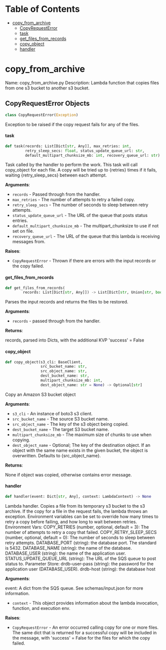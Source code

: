 # Table of Contents

* [copy\_from\_archive](#copy_from_archive)
  * [CopyRequestError](#copy_from_archive.CopyRequestError)
  * [task](#copy_from_archive.task)
  * [get\_files\_from\_records](#copy_from_archive.get_files_from_records)
  * [copy\_object](#copy_from_archive.copy_object)
  * [handler](#copy_from_archive.handler)

<a id="copy_from_archive"></a>

# copy\_from\_archive

Name: copy_from_archive.py
Description:  Lambda function that copies files from one s3 bucket
to another s3 bucket.

<a id="copy_from_archive.CopyRequestError"></a>

## CopyRequestError Objects

```python
class CopyRequestError(Exception)
```

Exception to be raised if the copy request fails for any of the files.

<a id="copy_from_archive.task"></a>

#### task

```python
def task(records: List[Dict[str, Any]], max_retries: int,
         retry_sleep_secs: float, status_update_queue_url: str,
         default_multipart_chunksize_mb: int, recovery_queue_url: str) -> None
```

Task called by the handler to perform the work.
This task will call copy_object for each file. A copy will be tried
up to {retries} times if it fails, waiting {retry_sleep_secs}
between each attempt.

**Arguments**:

- `records` - Passed through from the handler.
- `max_retries` - The number of attempts to retry a failed copy.
- `retry_sleep_secs` - The number of seconds
  to sleep between retry attempts.
- `status_update_queue_url` - The URL of the queue that posts status entries.
- `default_multipart_chunksize_mb` - The multipart_chunksize to use if not set on file.
- `recovery_queue_url` - The URL of the queue that this lambda is receiving messages from.

**Raises**:

- `CopyRequestError` - Thrown if there are errors with the input records or the copy failed.

<a id="copy_from_archive.get_files_from_records"></a>

#### get\_files\_from\_records

```python
def get_files_from_records(
        records: List[Dict[str, Any]]) -> List[Dict[str, Union[str, bool]]]
```

Parses the input records and returns the files to be restored.

**Arguments**:

- `records` - passed through from the handler.

**Returns**:

  records, parsed into Dicts, with the additional KVP 'success' = False

<a id="copy_from_archive.copy_object"></a>

#### copy\_object

```python
def copy_object(s3_cli: BaseClient,
                src_bucket_name: str,
                src_object_name: str,
                dest_bucket_name: str,
                multipart_chunksize_mb: int,
                dest_object_name: str = None) -> Optional[str]
```

Copy an Amazon S3 bucket object

**Arguments**:

- `s3_cli` - An instance of boto3 s3 client.
- `src_bucket_name` - The source S3 bucket name.
- `src_object_name` - The key of the s3 object being copied.
- `dest_bucket_name` - The target S3 bucket name.
- `multipart_chunksize_mb` - The maximum size of chunks to use when copying.
- `dest_object_name` - Optional; The key of the destination object.
  If an object with the same name exists in the given bucket, the object is overwritten.
  Defaults to {src_object_name}.

**Returns**:

  None if object was copied, otherwise contains error message.

<a id="copy_from_archive.handler"></a>

#### handler

```python
def handler(event: Dict[str, Any], context: LambdaContext) -> None
```

Lambda handler. Copies a file from its temporary s3 bucket to the s3 archive.
If the copy for a file in the request fails, the lambda
throws an exception. Environment variables can be set to override how many
times to retry a copy before failing, and how long to wait between retries.
Environment Vars:
COPY_RETRIES (number, optional, default = 3): The number of
attempts to retry a copy that failed.
COPY_RETRY_SLEEP_SECS (number, optional, default = 0): The number of seconds
to sleep between retry attempts.
DATABASE_PORT (string): the database port. The standard is 5432.
DATABASE_NAME (string): the name of the database.
DATABASE_USER (string): the name of the application user.
STATUS_UPDATE_QUEUE_URL (string): The URL of the SQS queue to post status to.
Parameter Store:
drdb-user-pass (string): the password for the application user (DATABASE_USER).
drdb-host (string): the database host

**Arguments**:

  event:
  A dict from the SQS queue. See schemas/input.json for more information.
- `context` - This object provides information about the lambda invocation, function,
  and execution env.

**Raises**:

- `CopyRequestError` - An error occurred calling copy for one or more files.
  The same dict that is returned for a successful copy will be included in the
  message, with 'success' = False for the files for which the copy failed.

